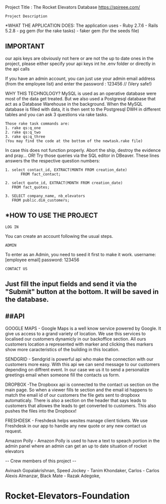 Project Title : The Rocket Elevators Database
https://spireee.com/

	Project Description
*WHAT THE APPLICATION DOES:
The application uses
	- Ruby 2.7.6
	- Rails 5.2.8
	- pg gem (for the rake tasks)
	- faker gem (for the seeds file)
	
## IMPORTANT
our apis keys are obviously not here or are not the up to date ones in the project, please either specify your api keys int he .env folder
or directly in the api calls


If you have an admin account, you can just use your admin email address (from
the employee list) and enter the password : 123456 	// (Very safe!)

WHY THIS TECHNOLOGY?
MySQL is used as an operative database were most of the data get treated. But we also used a
Postgresql database that act as a Database Warehouse in the background. When the MySQL
database is filled with data, it is then sent to the Postgresql DWH in different tables and
you can ask 3 questions via rake tasks.

	Those rake task commands are:
	1. rake qs:q_one
	2. rake qs:q_two
	3. rake qs:q_three
	(You may find the code at the bottom of the newtask.rake file)

In case this does not function properly. Abort the ship, destroy the evidence and pray...
OR!
Try those queries via the SQL editor in DBeaver. These lines answers the the respective 
question numbers:

	1. select contact_id, EXTRACT(MONTH FROM creation_date)
           FROM fact_contact;
	
	2. select quote_id, EXTRACT(MONTH FROM creation_date)
	   FROM fact_quotes;
	
	3. SELECT company_name, nb_elevators
	   FROM public.dim_customers;




*HOW TO USE THE PROJECT
------------------------------------------------------------------
	LOG IN
You can create an account following the usual steps.

	ADMIN
To enter as an Admin, you need to seed it first to make it work.
username: [employee email]
password: 123456

	CONTACT US
Just fill the input fields and send it via the "Submit" button at
the bottom. It will be saved in the database.
------------------------------------------------------------------


##API
------------------------------------------------------------------

GOOGLE MAPS - Google Maps is a well know service powered by Google. It give us access to a grand variety of location. We use this services to localised our customers dynamicly in our backoffice section. All ours customers location a represented with marker and clicking thes markers show more caracteristics of the building in this location.

SENDGRID - Sendgrid is powerful api who make the connection with our customers more easy. With this api we can send message to our customers depending on diffrent event. In our case we us it to send a personalize greetings email when someone fill the contacts us form.

DROPBOX -The Dropboxx api is connected to the contact us section on the main page. 
So when a viewer fills te section and the email id happens to match the email id of our customers the file gets sent to dropboxx automaticaly. 
There is also a section on the header that says leads to customers that allowes the leads to get converted to customers. This also pushes the files into the Dropboxx!

FRESHDESK - Freshdesk helps wesites manage client tickets. We use Freshdesk in our app to handle any new quote or any new contact us request.

Amazon Polly - Amazon Polly is used to have a text to speach portion in the admin panel where an admin can get an up to date situation of rocket elevators


-- Crew members of this project --


Avinash Gopalakrishnan,
Speed Jockey - Tanim Khondaker,
Carlos - Carlos Alexis Almanzar,
Black Mate - Razak Adegoke,

# Rocket-Elevators-Foundation
